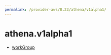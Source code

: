 ```yaml
---
permalink: /provider-aws/0.23/athena/v1alpha1/
---
```


# athena.v1alpha1



* [workGroup](workGroup.md)